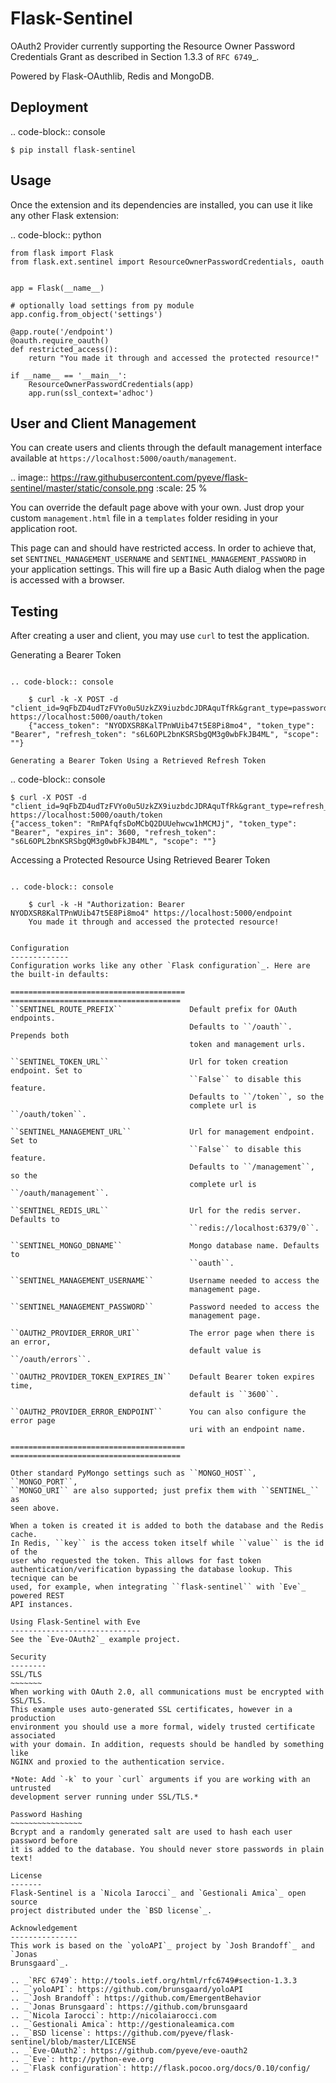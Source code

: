 Flask-Sentinel
==============
OAuth2 Provider currently supporting the Resource Owner Password Credentials
Grant as described in Section 1.3.3 of `RFC 6749`_.

Powered by Flask-OAuthlib, Redis and MongoDB.

Deployment
----------

.. code-block:: console

    $ pip install flask-sentinel

Usage
-----
Once the extension and its dependencies are installed, you can use it like any
other Flask extension:

.. code-block:: python

    from flask import Flask
    from flask.ext.sentinel import ResourceOwnerPasswordCredentials, oauth


    app = Flask(__name__)

    # optionally load settings from py module
    app.config.from_object('settings')

    @app.route('/endpoint')
    @oauth.require_oauth()
    def restricted_access():
        return "You made it through and accessed the protected resource!"

    if __name__ == '__main__':
        ResourceOwnerPasswordCredentials(app)
        app.run(ssl_context='adhoc')

User and Client Management
--------------------------
You can create users and clients through the default management interface
available at ``https://localhost:5000/oauth/management``.

.. image:: https://raw.githubusercontent.com/pyeve/flask-sentinel/master/static/console.png
   :scale: 25 %

You can override the default page above with your own. Just drop your custom
``management.html`` file in a ``templates`` folder residing in your application
root.

This page can and should have restricted access. In order to achieve that, set
``SENTINEL_MANAGEMENT_USERNAME`` and ``SENTINEL_MANAGEMENT_PASSWORD`` in your
application settings. This will fire up a Basic Auth dialog when the page is
accessed with a browser.

Testing
-------
After creating a user and client, you may use ``curl`` to test the application.

Generating a Bearer Token
~~~~~~~~~~~~~~~~~~~~~~~~~

.. code-block:: console

    $ curl -k -X POST -d "client_id=9qFbZD4udTzFVYo0u5UzkZX9iuzbdcJDRAquTfRk&grant_type=password&username=jonas&password=pass" https://localhost:5000/oauth/token
    {"access_token": "NYODXSR8KalTPnWUib47t5E8Pi8mo4", "token_type": "Bearer", "refresh_token": "s6L6OPL2bnKSRSbgQM3g0wbFkJB4ML", "scope": ""}

Generating a Bearer Token Using a Retrieved Refresh Token
~~~~~~~~~~~~~~~~~~~~~~~~~~~~~~~~~~~~~~~~~~~~~~~~~~~~~~~~~

.. code-block:: console

    $ curl -X POST -d "client_id=9qFbZD4udTzFVYo0u5UzkZX9iuzbdcJDRAquTfRk&grant_type=refresh_token&refresh_token=s6L6OPL2bnKSRSbgQM3g0wbFkJB4ML" https://localhost:5000/oauth/token
    {"access_token": "RmPAfqfsDoMCbQ2DUUehwcw1hMCMJj", "token_type": "Bearer", "expires_in": 3600, "refresh_token": "s6L6OPL2bnKSRSbgQM3g0wbFkJB4ML", "scope": ""}

Accessing a Protected Resource Using Retrieved Bearer Token
~~~~~~~~~~~~~~~~~~~~~~~~~~~~~~~~~~~~~~~~~~~~~~~~~~~~~~~~~~~

.. code-block:: console

    $ curl -k -H "Authorization: Bearer NYODXSR8KalTPnWUib47t5E8Pi8mo4" https://localhost:5000/endpoint
    You made it through and accessed the protected resource!


Configuration
-------------
Configuration works like any other `Flask configuration`_. Here are
the built-in defaults:

======================================= ======================================
``SENTINEL_ROUTE_PREFIX``               Default prefix for OAuth endpoints.
                                        Defaults to ``/oauth``. Prepends both
                                        token and management urls.

``SENTINEL_TOKEN_URL``                  Url for token creation endpoint. Set to
                                        ``False`` to disable this feature.
                                        Defaults to ``/token``, so the
                                        complete url is ``/oauth/token``.

``SENTINEL_MANAGEMENT_URL``             Url for management endpoint. Set to
                                        ``False`` to disable this feature.
                                        Defaults to ``/management``, so the
                                        complete url is ``/oauth/management``.

``SENTINEL_REDIS_URL``                  Url for the redis server. Defaults to
                                        ``redis://localhost:6379/0``.

``SENTINEL_MONGO_DBNAME``               Mongo database name. Defaults to
                                        ``oauth``.

``SENTINEL_MANAGEMENT_USERNAME``        Username needed to access the
                                        management page.

``SENTINEL_MANAGEMENT_PASSWORD``        Password needed to access the
                                        management page.

``OAUTH2_PROVIDER_ERROR_URI``           The error page when there is an error,
                                        default value is ``/oauth/errors``.

``OAUTH2_PROVIDER_TOKEN_EXPIRES_IN``    Default Bearer token expires time,
                                        default is ``3600``.

``OAUTH2_PROVIDER_ERROR_ENDPOINT``      You can also configure the error page
                                        uri with an endpoint name.

======================================= ======================================

Other standard PyMongo settings such as ``MONGO_HOST``, ``MONGO_PORT``,
``MONGO_URI`` are also supported; just prefix them with ``SENTINEL_`` as
seen above.

When a token is created it is added to both the database and the Redis cache.
In Redis, ``key`` is the access token itself while ``value`` is the id of the
user who requested the token. This allows for fast token
authentication/verification bypassing the database lookup. This tecnique can be
used, for example, when integrating ``flask-sentinel`` with `Eve`_ powered REST
API instances.

Using Flask-Sentinel with Eve
-----------------------------
See the `Eve-OAuth2`_ example project.

Security
--------
SSL/TLS
~~~~~~~
When working with OAuth 2.0, all communications must be encrypted with SSL/TLS.
This example uses auto-generated SSL certificates, however in a production
environment you should use a more formal, widely trusted certificate associated
with your domain. In addition, requests should be handled by something like
NGINX and proxied to the authentication service.

*Note: Add `-k` to your `curl` arguments if you are working with an untrusted
development server running under SSL/TLS.*

Password Hashing
~~~~~~~~~~~~~~~~
Bcrypt and a randomly generated salt are used to hash each user password before
it is added to the database. You should never store passwords in plain text!

License
-------
Flask-Sentinel is a `Nicola Iarocci`_ and `Gestionali Amica`_ open source
project distributed under the `BSD license`_.

Acknowledgement
---------------
This work is based on the `yoloAPI`_ project by `Josh Brandoff`_ and `Jonas
Brunsgaard`_.

.. _`RFC 6749`: http://tools.ietf.org/html/rfc6749#section-1.3.3
.. _`yoloAPI`: https://github.com/brunsgaard/yoloAPI
.. _`Josh Brandoff`: https://github.com/EmergentBehavior
.. _`Jonas Brunsgaard`: https://github.com/brunsgaard
.. _`Nicola Iarocci`: http://nicolaiarocci.com
.. _`Gestionali Amica`: http://gestionaleamica.com
.. _`BSD license`: https://github.com/pyeve/flask-sentinel/blob/master/LICENSE
.. _`Eve-OAuth2`: https://github.com/pyeve/eve-oauth2
.. _`Eve`: http://python-eve.org
.. _`Flask configuration`: http://flask.pocoo.org/docs/0.10/config/
